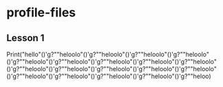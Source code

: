 # profile-files

## Lesson 1

Print("hello"()'g?""heloolo"()'g?""heloolo"()'g?""heloolo"()'g?""heloolo"()'g?""heloolo"()'g?""heloolo"()'g?""heloolo"()'g?""heloolo"()'g?""heloolo"()'g?""heloolo"()'g?""heloolo"()'g?""heloolo"()'g?""heloolo"()'g?""heloolo"()'g?""heloolo"()'g?""heloolo"()'g?""heloolo"()'g?""heloolo"()'g?""heloo)
